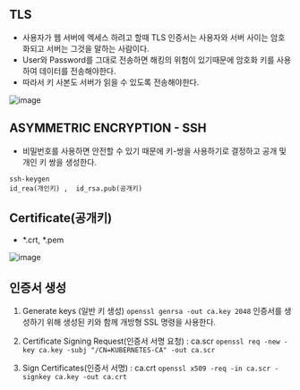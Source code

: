 ## TLS

- 사용자가 웹 서버에 엑세스 하려고 할때 TLS 인증서는 사용자와 서버 사이는 암호화되고 서버는 그것을 말하는 사람이다.
- User와 Password를 그대로 전송하면 해킹의 위험이 있기때문에 암호화 키를 사용하여 데이터를 전송해야한다.
- 따라서 키 사본도 서버가 읽을 수 있도록 전송해야한다.

![image](https://user-images.githubusercontent.com/81672260/170898875-61f2956e-76da-4441-866b-f1eaa8766be4.png)

## ASYMMETRIC ENCRYPTION - SSH
- 비밀번호를 사용하면 안전할 수 있기 때문에 키-쌍을 사용하기로 결정하고 공개 및 개인 키 쌍을 생성한다.

```
ssh-keygen
id_rea(개인키) ,  id_rsa.pub(공개키)
```


## Certificate(공개키)
- *.crt, *.pem


![image](https://user-images.githubusercontent.com/81672260/170902731-d07c0cb8-1e02-4fa2-b540-a007f446a343.png)

## 인증서 생성

1. Generate keys (일반 키 생성) `openssl genrsa -out ca.key 2048` 
인증서를 생성하기 위해 생성된 키와 함께 개방형 SSL 명령을 사용한다.

2. Certificate Signing Request(인증서 서명 요청) : ca.scr  `openssl req -new -key ca.key -subj "/CN=KUBERNETES-CA" -out ca.scr`

3. Sign Certificates(인증서 서명) : ca.crt `openssl x509 -req -in ca.scr -signkey ca.key -out ca.crt`


